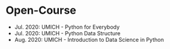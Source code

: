 # Open-Course
* Jul. 2020: UMICH - Python for Everybody 
* Jul. 2020: UMICH - Python Data Structure
* Aug. 2020: UMICH - Introduction to Data Science in Python 
